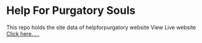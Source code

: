 # Help For Purgatory Souls
 This repo holds the site data of helpforpurgatory website
View Live website [Click here.  .  .](https://helpasoul.netlify.app)
